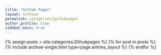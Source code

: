 ```yaml
---
title: "Github Pages"
layout: archive
permalink: categories/githubpages
author_profile: true
sidebar_main: true
---
```



{% assign posts = site.categories.Githubpages %}
{% for post in posts %} {% include archive-single.html type=page.entries_layout %} {% endfor %}
